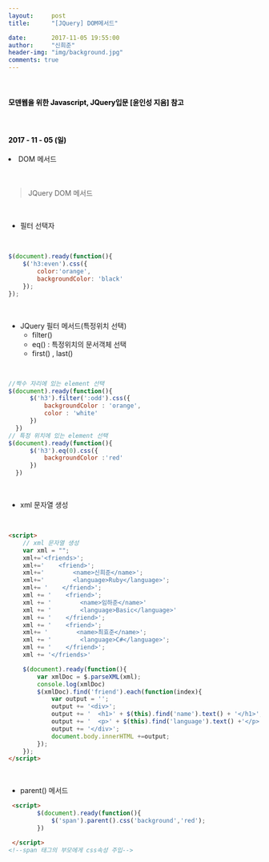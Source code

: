 ```yaml
---
layout:     post
title:      "[JQuery] DOM메서드"

date:       2017-11-05 19:55:00
author:     "신희준"
header-img: "img/background.jpg"
comments: true
---
```


<head>
 <meta property="og:type" content="website">
 <meta property="og:title" content="jQuery DOM 메서드">
 <meta property="og:description" content="jQuery DOM 메서드">
 <meta property="og:url" content="http://shj7242.github.io/2017/11/05/JQuery2/">

 <meta name="twitter:card" content="summary">
  <meta name="twitter:title" content="jQuery DOM 메서드">
  <meta name="twitter:description" content="jQuery DOM 메서드">
  <meta name="FACEBOOK:domain" content="http://shj7242.github.io/2017/11/05/JQuery2/">
  <meta name="facebook:card" content="summary">
   <meta name="facebook:title" content="jQuery DOM 메서드">
   <meta name="facebook:description" content="jQuery DOM 메서드">
   <meta name="facebook:domain" content="http://shj7242.github.io/2017/11/05/JQuery2/">


 </head>

<br>
<H4 style ="font-weight:bold; color:black;"> 모덴웹을 위한 Javascript, JQuery입문 [윤인성 지음] 참고</H4>
<br>
<H4 style ="font-weight:bold; color : black">2017 - 11 - 05 (일)</H4>
<li>DOM 메서드</li>


<br>
<br>

>JQuery DOM 메서드

<br>

* 필터 선택자

<br>

~~~javascript
$(document).ready(function(){
    $('h3:even').css({
        color:'orange',
        backgroundColor: 'black'
    });
});
~~~

<br>

* JQuery 필터 메서드(특정위치 선택)  
  - filter()
  - eq() : 특정위치의 문서객체 선택
  - first() , last()

<br>

~~~javascript
//짝수 자리에 있는 element 선택
$(document).ready(function(){
      $('h3').filter(':odd').css({
          backgroundColor : 'orange',
          color : 'white'
      })
  })
// 특정 위치에 있는 element 선택
$(document).ready(function(){
      $('h3').eq(0).css({
          backgroundColor :'red'
      })
  })
~~~


<br>

* xml 문자열 생성

<br>

~~~html
<script>
    // xml 문자열 생성
    var xml = "";
    xml+='<friends>';
    xml+='    <friend>';
    xml+='        <name>신희준</name>';
    xml+='        <language>Ruby</language>';
    xml+= '    </friend>';
    xml += '    <friend>';
    xml += '        <name>임하준</name>'
    xml += '        <language>Basic</language>'
    xml += '    </friend>';
    xml += '    <friend>';
    xml+= '        <name>최효준</name>';
    xml += '        <language>C#</language>';
    xml += '    </friend>';
    xml += '</friends>'

    $(document).ready(function(){
        var xmlDoc = $.parseXML(xml);
        console.log(xmlDoc)
        $(xmlDoc).find('friend').each(function(index){
            var output = '';
            output += '<div>';
            output += '  <h1>' + $(this).find('name').text() + '</h1>';
            output += '  <p>' + $(this).find('language').text() +'</p>';
            output += '</div>';
            document.body.innerHTML +=output;
        });
    });
</script>
~~~

<br>

* parent() 메서드

~~~html
 <script>
        $(document).ready(function(){
            $('span').parent().css('background','red');
        })

 </script>
<!--span 태그의 부모에게 css속성 주입-->
~~~
